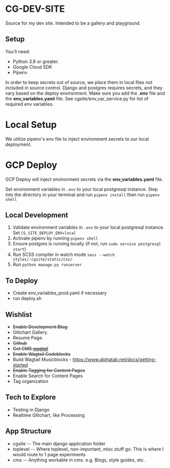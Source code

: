 # CG-DEV-SITE
Source for my dev site.  Intended to be a gallery and playground.

## Setup
You'll need:
- Python 3.8 or greater.
- Google Cloud SDK
- Pipenv

In order to keep secrets out of source, we place them in local files not included in source control. Django and postgres requires secrets, and they vary based on the deploy environment. Make sure you add the **.env** file and the **env_variables.yaml** file.  See cgsite/env_var_service.py for list of required env variables.

# Local Setup
We utilize pipenv's env file to inject environment secrets to our local deployment.

# GCP Deploy
GCP Deploy will inject environment secrets via the **env_variables.yaml** file.

Set environment variables in `.env` to your local postgresql instance.  Step into the directory in your terminal and run `pipenv install` then run `pipenv shell`

## Local Development
1. Validate environment variables in `.env` to your local postgresql instance.  Set `CG_SITE_DEPLOY_ENV=local`
1. Activate pipenv by running `pipenv shell`
1. Ensure postgres is running locally (if not, run `sudo service postgresql start`)
1. Run SCSS compiler in watch mode `sass --watch styles/:cgsite/static/css/`
1. Run `python manage.py runserver`

## To Deploy
- Create env_variables_prod.yaml if necessary
- run deploy.sh

## Wishlist
- ~~Enable Development Blog.~~
- Glitchart Gallery.
- Resume Page.
- ~~Github~~
- ~~Get CMS [wagtail](https://docs.wagtail.io/)~~
- ~~Enable Wagtail Codeblocks~~
- Build Wagtail Musicblocks - https://www.alphatab.net/docs/getting-started
- ~~Enable Tagging for Content Pages~~
- Enable Search for Content Pages
- Tag organization

## Tech to Explore
- Testing in Django
- Realtime Glitchart, like Processing

## App Structure
- cgsite   -- The main django application folder
- toplevel -- Where toplevel, non-important, misc stuff go. This is where I would route to 1 page experiments
- cms      -- Anything workable in cms. e.g. Blogs, style guides, etc.